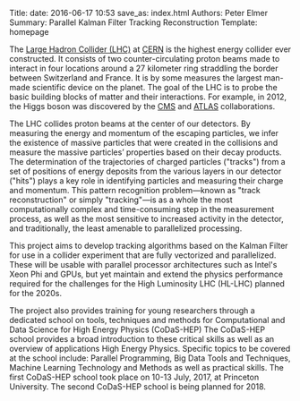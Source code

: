 Title: 
date: 2016-06-17 10:53
save_as: index.html
Authors: Peter Elmer
Summary: Parallel Kalman Filter Tracking Reconstruction
Template: homepage

The [Large Hadron Collider (LHC)](http://home.cern/topics/large-hadron-collider) at [CERN](http://home.cern/) is the highest energy
collider ever constructed. It consists of two counter-circulating
proton beams made to interact in four locations around a 27 kilometer
ring straddling the border between Switzerland and France. It is
by some measures the largest man-made scientific device on the
planet. The goal of the LHC is to probe the basic building blocks
of matter and their interactions. For example, in 2012, the Higgs boson 
was discovered by the [CMS](http://cms.web.cern.ch) and 
[ATLAS](http://home.cern/about/experiments/atlas) collaborations. 

The LHC collides proton beams at the center of our detectors.
By measuring the energy and momentum of the escaping particles, we
infer the existence of massive particles that were created in the collisions
and measure the massive particles’ properties based on their decay products.
The determination of the trajectories of charged particles 
("tracks") from a set of positions of energy deposits from the various layers 
in our detector ("hits") plays a key role in identifying particles and 
measuring their charge and momentum. This pattern recognition
problem&mdash;known as "track reconstruction" or simply "tracking"&mdash;is
as a whole the most computationally complex and time-consuming step in the
measurement process, as well as the most sensitive to increased activity in 
the detector, and traditionally, the least amenable to parallelized 
processing.

This project aims to develop tracking algorithms based on the Kalman Filter 
for use in a collider experiment that are fully vectorized and parallelized.
These will be usable with parallel processor architectures such as Intel's 
Xeon Phi and GPUs, but yet maintain and extend the physics performance 
required for the challenges for the High Luminosity LHC (HL-LHC) planned
for the 2020s.

The project also provides training for young researchers through a dedicated 
school on tools, techniques and methods for Computational and Data Science
for High Energy Physics (CoDaS-HEP) The CoDaS-HEP school provides
a broad introduction to these critical skills as well as an overview
of applications High Energy Physics. Specific topics to be covered
at the school include: Parallel Programming, Big Data Tools and
Techniques, Machine Learning Technology and Methods as well as
practical skills. The first CoDaS-HEP school took place on 10-13 July, 2017, 
at Princeton University. The second CoDaS-HEP school is being planned for 
2018.

